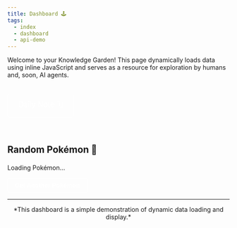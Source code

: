```yaml
---
title: Dashboard 🕹️
tags:
  - index
  - dashboard
  - api-demo
---
```

Welcome to your Knowledge Garden! This page dynamically loads data using inline JavaScript and serves as a resource for exploration by humans and, soon, AI agents.

<a id="daily-note-link" href="#" style="
  display: inline-block;
  padding: 12px 24px;
  font-size: 1.2em;
  font-weight: normal;
  text-align: center;
  color: #ffffff;  /* White text */
  background: none;  /* Transparent background */
  border: 1px solid #ffffff;  /* Thin white border */
  border-radius: 4px;
  text-decoration: none;
  margin-top: 20px;
  margin-bottom: 30px;
">
  Daily Note 🗓
</a>

## Random Pokémon 🎲
<div id="pokemon-info" style="margin-top: 20px;">Loading Pokémon...</div>
<button id="refresh-button" style="
  display: inline-block;
  padding: 8px 16px;
  font-size: 1em;
  font-weight: bold;
  color: #ffffff;
  background: none;
  border: 1px solid #ffffff;
  border-radius: 4px;
  margin-top: 15px;
  cursor: pointer;
">
  Get Another Pokémon
</button>

<script>
  // Load and display Pokémon data without using innerHTML
  async function loadPokemon() {
    const pokemonInfo = document.getElementById('pokemon-info');
    try {
      const randomId = Math.floor(Math.random() * 150) + 1;
      const response = await fetch(`https://pokeapi.co/api/v2/pokemon/${randomId}`);
      const data = await response.json();

      // Create elements to display Pokémon info
      const nameElement = document.createElement('h2');
      nameElement.textContent = data.name.toUpperCase();

      const imgElement = document.createElement('img');
      imgElement.src = data.sprites.front_default;
      imgElement.alt = data.name;
      imgElement.width = 150;
      imgElement.height = 150;

      const typeElement = document.createElement('p');
      typeElement.textContent = `Type: ${data.types.map(typeInfo => typeInfo.type.name).join(', ')}`;

      const heightElement = document.createElement('p');
      heightElement.textContent = `Height: ${data.height / 10} m`;  // Converted to meters

      const weightElement = document.createElement('p');
      weightElement.textContent = `Weight: ${data.weight / 10} kg`;  // Converted to kilograms

      // Clear any existing content and append new elements
      pokemonInfo.innerHTML = '';  // Clear loading text
      pokemonInfo.appendChild(nameElement);
      pokemonInfo.appendChild(imgElement);
      pokemonInfo.appendChild(typeElement);
      pokemonInfo.appendChild(heightElement);
      pokemonInfo.appendChild(weightElement);

    } catch (error) {
      pokemonInfo.textContent = 'Failed to load Pokémon. Please try again later.';
      console.error('Error fetching Pokémon data:', error);
    }
  }

  // Initialize the first Pokémon on page load
  loadPokemon();

  // Add event listener to refresh button
  document.getElementById('refresh-button').addEventListener('click', loadPokemon);

  // Set Daily Note link to today's date
  (function setDailyNoteLink() {
    const link = document.getElementById('daily-note-link');
    if (link) {
      const today = new Date();
      const yyyy = today.getFullYear();
      const mm = String(today.getMonth() + 1).padStart(2, '0');
      const dd = String(today.getDate()).padStart(2, '0');
      link.href = `/Daily-Notes/${yyyy}-${mm}-${dd}`;
      link.innerText = `Daily Note 🗓`;
    }
  })();
</script>

---

<div align="center">
*This dashboard is a simple demonstration of dynamic data loading and display.*
</div>
